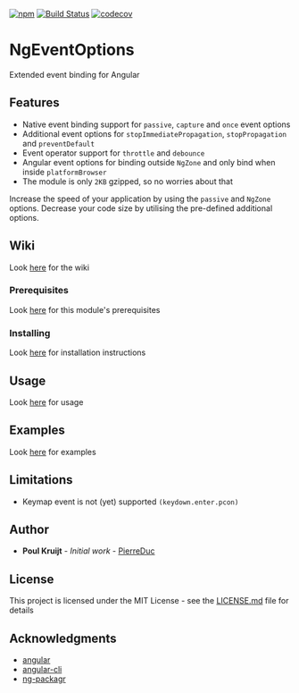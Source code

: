 [![npm](https://img.shields.io/npm/v/ng-event-options.svg)](https://www.npmjs.com/package/ng-event-options)
[![Build Status](https://travis-ci.org/PierreDuc/ng-event-options.svg?branch=master)](https://travis-ci.org/PierreDuc/ng-event-options)
[![codecov](https://codecov.io/gh/PierreDuc/ng-event-options/branch/master/graph/badge.svg)](https://codecov.io/gh/PierreDuc/ng-event-options)

# NgEventOptions

Extended event binding for Angular

## Features

* Native event binding support for `passive`, `capture` and `once` event options
* Additional event options for `stopImmediatePropagation`, `stopPropagation` and `preventDefault`
* Event operator support for `throttle` and `debounce`
* Angular event options for binding outside `NgZone` and only bind when inside `platformBrowser`
* The module is only `2KB` gzipped, so no worries about that

Increase the speed of your application by using the `passive` and `NgZone` options. Decrease your code size by
utilising the pre-defined additional options. 

## Wiki

Look [here](https://github.com/PierreDuc/ng-event-options/wiki/Wiki) for the wiki

### Prerequisites

Look [here](https://github.com/PierreDuc/ng-event-options/wiki/Wiki#prerequisites) for this module's prerequisites

### Installing

Look [here](https://github.com/PierreDuc/ng-event-options/wiki/Wiki#installation) for installation instructions

## Usage

Look [here](https://github.com/PierreDuc/ng-event-options/wiki/Wiki#usage) for usage

## Examples

Look [here](https://github.com/PierreDuc/ng-event-options/wiki/Wiki#examples) for examples

## Limitations

* Keymap event is not (yet) supported `(keydown.enter.pcon)`

## Author

* **Poul Kruijt** - *Initial work* - [PierreDuc](https://github.com/PierreDuc/)

## License

This project is licensed under the MIT License - see the [LICENSE.md](LICENSE.md) file for details

## Acknowledgments

* [angular](https://github.com/angular/angular)
* [angular-cli](https://github.com/angular/angular-cli)
* [ng-packagr](https://github.com/dherges/ng-packagr)
